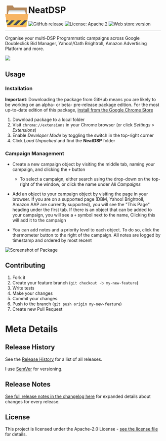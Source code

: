 # NeatDSP <img src="https://github.com/benkahandevelopment/neatdsp/blob/master/img/icon128.png" width="75" align="left" />


[![GitHub release](https://img.shields.io/github/release/benkahandevelopment/neatdsp.svg)](https://github.com/benkahandevelopment/neatdsp/releases)
[![License: Apache 2](https://img.shields.io/github/license/benkahandevelopment/neatdsp.svg)](https://github.com/benkahandevelopment/neatdsp/blob/master/LICENSE)
[![Web store version](https://img.shields.io/chrome-web-store/v/baafemcooelokbkmmmhkbemikigoeapn.svg)](https://chrome.google.com/webstore/detail/neatdsp/baafemcooelokbkmmmhkbemikigoeapn)

---

Organise your multi-DSP Programmatic campaigns across Google Doubleclick Bid Manager, Yahoo!/Oath Brightroll, Amazon Advertising Platform and more.

<a href="https://chrome.google.com/webstore/detail/baafemcooelokbkmmmhkbemikigoeapn" target="_blank">
<img src="https://developer.chrome.com/webstore/images/ChromeWebStore_Badge_v2_206x58.png"/>
</a>

## Usage

### Installation

**Important**: Downloading the package from GitHub means you are likely to be working on an alpha- or beta- pre-release package edition. For the most up-to-date edition of this package, [install from the Google Chrome Store](https://chrome.google.com/webstore/detail/baafemcooelokbkmmmhkbemikigoeapn)

1. Download package to a local folder
2. Visit `chrome://extensions` in your Chrome browser (or click _Settings_ > _Extensions_)
3. Enable _Developer Mode_ by toggling the switch in the top-right corner
4. Click _Load Unpacked_ and find the **NeatDSP** folder

### Campaign Management

* Create a new campaign object by visiting the middle tab, naming your campaign, and clicking the `+` button

  * To select a campaign, either search using the drop-down on the top-right of the window, or click the name under _All Campaigns_

* Add an object to your campaign object by visiting the page in your browser. If you are on a supported page (DBM, Yahoo! Brightroll, Amazon AAP are currently supported), you will see the "This Page" heading under the first tab. If there is an object that can be added to your campaign, you will see a `+` symbol next to the name, Clicking this will add it to the campaign

* You can add notes and a priority level to each object. To do so, click the thermometer button to the right of the campaign. All notes are logged by timestamp and ordered by most recent

![Screenshot of Package](https://i.imgur.com/Z5syO65.png)

## Contributing

1.  Fork it
2.  Create your feature branch (`git checkout -b my-new-feature`)
3.  Write tests
4.  Make your changes
6.  Commit your changes
7.  Push to the branch (`git push origin my-new-feature`)
8.  Create new Pull Request


# Meta Details

## Release History

See the [Release History](https://github.com/benkahandevelopment/neatdsp/releases) for a list of all releases.

I use [SemVer](http://semver.org/) for versioning.

## Release Notes

[See full release notes in the changelog here](CHANGELOG.md) for expanded details about changes for every release.

## License

This project is licensed under the Apache-2.0 License - [see the license file](https://github.com/benkahandevelopment/neatdsp/blob/master/LICENSE) for details.
